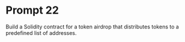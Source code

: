 # Prompt 22
Build a Solidity contract for a token airdrop that distributes tokens to a predefined list of addresses.